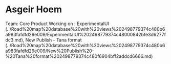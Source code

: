 # Asgeir Hoem

Team: Core Product
Working on : ExperimentalUI (../Road%20map%20database%20with%20views%202498779374c480b6a983fafdfd29e009/ExperimentalUI%202498779374c48000842bfe3d6277fdc3.md), New Publish - Tana format (../Road%20map%20database%20with%20views%202498779374c480b6a983fafdfd29e009/New%20Publish%20-%20Tana%20format%202498779374c480f6904bff2addcd6666.md)